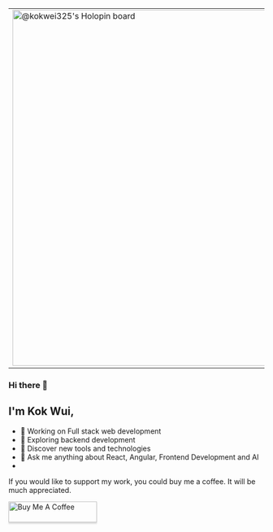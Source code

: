 
<table border="0">
 <tr>
   <td>
      <a href="https://holopin.me/kokwei325">
        <img
          src="https://holopin.me/kokwei325"
          alt="@kokwei325's Holopin board"
          width="700"
        />
      </a>
   </td>
    <td>
      <a href="https://app.daily.dev/kokwei325">
        <img src="https://api.daily.dev/devcards/79ca39994b55489f8b63eb7e66440792.png?r=g56" width="200" alt="Lai Kok Wui's Dev Card"/>
      </a>
    </td>
 </tr>
</table>


### Hi there 👋

## I'm Kok Wui,

- :telescope: Working on Full stack web development
- :seedling: Exploring backend development
- :blue_car: Discover new tools and technologies
- :speech_balloon: Ask me anything about React, Angular, Frontend Development and AI
- 
If you would like to support my work, you could buy me a coffee. It will be much appreciated. 

<a href="https://www.buymeacoffee.com/kokwuilai" target="_blank"><img src="https://www.buymeacoffee.com/assets/img/custom_images/orange_img.png" alt="Buy Me A Coffee" style="height: 41px !important;width: 174px !important;box-shadow: 0px 3px 2px 0px rgba(190, 190, 190, 0.5) !important;-webkit-box-shadow: 0px 3px 2px 0px rgba(190, 190, 190, 0.5) !important;" ></a>
